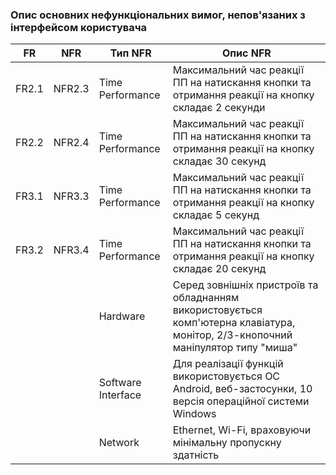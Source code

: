 ### Опис основних нефункціональних вимог, непов'язаних з інтерфейсом користувача
| FR   | NFR   | Тип NFR           | Опис NFR                                                                                                                        |
| -----| ------| ------------------| --------------------------------------------------------------------------------------------------------------------------------|
| FR2.1| NFR2.3| Time Performance  | Максимальний час реакції ПП на натискання кнопки та отримання реакції на кнопку складає 2 секунди                               |
| FR2.2| NFR2.4| Time Performance  | Максимальний час реакції ПП на натискання кнопки та отримання реакції на кнопку складає 30 секунд                               |
| FR3.1| NFR3.3| Time Performance  | Максимальний час реакції ПП на натискання кнопки та отримання реакції на кнопку складає 5 секунд                                |
| FR3.2| NFR3.4| Time Performance  | Максимальний час реакції ПП на натискання кнопки та отримання реакції на кнопку складає 20 секунд                               |
|      |       | Hardware          | Серед зовнішніх пристроїв та обладнанням використовується комп'ютерна клавіатура, монітор, 2/3-кнопочний маніпулятор типу "миша"|
|      |       | Software Interface| Для реалізації функцій використовується OC Android, веб-застосунки, 10 версія операційної системи Windows                       |
|      |       | Network           | Ethernet, Wi-Fi, враховуючи мінімальну пропускну здатність                                                                      |
